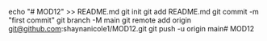 echo "# MOD12" >> README.md
git init
git add README.md
git commit -m "first commit"
git branch -M main
git remote add origin git@github.com:shaynanicole1/MOD12.git
git push -u origin main# MOD12

